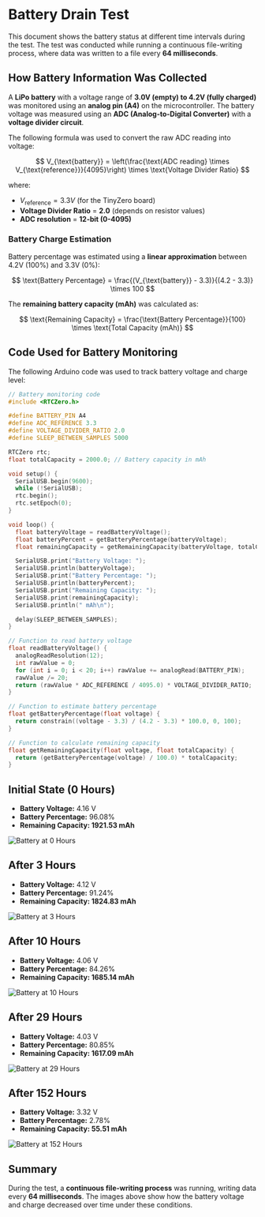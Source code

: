 # Battery Drain Test  

This document shows the battery status at different time intervals during the test. The test was conducted while running a continuous file-writing process, where data was written to a file every **64 milliseconds**.  

## How Battery Information Was Collected
A **LiPo battery** with a voltage range of **3.0V (empty) to 4.2V (fully charged)** was monitored using an **analog pin (A4)** on the microcontroller. The battery voltage was measured using an **ADC (Analog-to-Digital Converter)** with a **voltage divider circuit**.

The following formula was used to convert the raw ADC reading into voltage:

$$
V_{\text{battery}} = \left(\frac{\text{ADC reading} \times V_{\text{reference}}}{4095}\right) \times \text{Voltage Divider Ratio}
$$

where:
- $V_{\text{reference}} = 3.3V$ (for the TinyZero board)
- **Voltage Divider Ratio** = **2.0** (depends on resistor values)
- **ADC resolution** = **12-bit (0-4095)**

### Battery Charge Estimation
Battery percentage was estimated using a **linear approximation** between 4.2V (100%) and 3.3V (0%):

$$
\text{Battery Percentage} = \frac{(V_{\text{battery}} - 3.3)}{(4.2 - 3.3)} \times 100
$$

The **remaining battery capacity (mAh)** was calculated as:

$$
\text{Remaining Capacity} = \frac{\text{Battery Percentage}}{100} \times \text{Total Capacity (mAh)}
$$


## Code Used for Battery Monitoring
The following Arduino code was used to track battery voltage and charge level:

```cpp
// Battery monitoring code
#include <RTCZero.h>

#define BATTERY_PIN A4
#define ADC_REFERENCE 3.3
#define VOLTAGE_DIVIDER_RATIO 2.0
#define SLEEP_BETWEEN_SAMPLES 5000

RTCZero rtc;
float totalCapacity = 2000.0; // Battery capacity in mAh

void setup() {
  SerialUSB.begin(9600);
  while (!SerialUSB);
  rtc.begin();
  rtc.setEpoch(0);
}

void loop() {
  float batteryVoltage = readBatteryVoltage();
  float batteryPercent = getBatteryPercentage(batteryVoltage);
  float remainingCapacity = getRemainingCapacity(batteryVoltage, totalCapacity);

  SerialUSB.print("Battery Voltage: ");
  SerialUSB.println(batteryVoltage);
  SerialUSB.print("Battery Percentage: ");
  SerialUSB.println(batteryPercent);
  SerialUSB.print("Remaining Capacity: ");
  SerialUSB.print(remainingCapacity);
  SerialUSB.println(" mAh\n");

  delay(SLEEP_BETWEEN_SAMPLES);
}

// Function to read battery voltage
float readBatteryVoltage() {
  analogReadResolution(12);
  int rawValue = 0;
  for (int i = 0; i < 20; i++) rawValue += analogRead(BATTERY_PIN);
  rawValue /= 20;
  return (rawValue * ADC_REFERENCE / 4095.0) * VOLTAGE_DIVIDER_RATIO;
}

// Function to estimate battery percentage
float getBatteryPercentage(float voltage) {
  return constrain((voltage - 3.3) / (4.2 - 3.3) * 100.0, 0, 100);
}

// Function to calculate remaining capacity
float getRemainingCapacity(float voltage, float totalCapacity) {
  return (getBatteryPercentage(voltage) / 100.0) * totalCapacity;
}
```

## Initial State (0 Hours)  
- **Battery Voltage:** 4.16 V  
- **Battery Percentage:** 96.08%
- **Remaining Capacity: 1921.53 mAh**

![Battery at 0 Hours](images/battery_0h.png)  

## After 3 Hours  
- **Battery Voltage:** 4.12 V  
- **Battery Percentage:** 91.24%
- **Remaining Capacity: 1824.83 mAh**

![Battery at 3 Hours](images/battery_3h.png)  

## After 10 Hours  
- **Battery Voltage:** 4.06 V  
- **Battery Percentage:** 84.26%  
- **Remaining Capacity: 1685.14 mAh**

![Battery at 10 Hours](images/battery_10h.png)  

## After 29 Hours  
- **Battery Voltage:** 4.03 V  
- **Battery Percentage:** 80.85%  
- **Remaining Capacity: 1617.09 mAh**

![Battery at 29 Hours](images/battery_29h.png)  

## After 152 Hours  
- **Battery Voltage:** 3.32 V  
- **Battery Percentage:** 2.78%  
- **Remaining Capacity: 55.51 mAh**

![Battery at 152 Hours](images/battery_152h.png)  

## Summary  
During the test, a **continuous file-writing process** was running, writing data every **64 milliseconds**. The images above show how the battery voltage and charge decreased over time under these conditions.    


